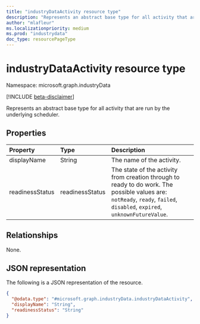 ```yaml
---
title: "industryDataActivity resource type"
description: "Represents an abstract base type for all activity that are run by the underlying scheduler."
author: "mlafleur"
ms.localizationpriority: medium
ms.prod: "industrydata"
doc_type: resourcePageType
---
```


# industryDataActivity resource type

Namespace: microsoft.graph.industryData

[!INCLUDE [beta-disclaimer](../../includes/beta-disclaimer.md)]

Represents an abstract base type for all activity that are run by the underlying scheduler.

## Properties

| Property        | Type            | Description                                                                                                                                                               |
| :-------------- | :-------------- | :------------------------------------------------------------------------------------------------------------------------------------------------------------------------ |
| displayName     | String          | The name of the activity.                                                                                                                                                 |
| readinessStatus | readinessStatus | The state of the activity from creation through to ready to do work. The possible values are: `notReady`, `ready`, `failed`, `disabled`, `expired`, `unknownFutureValue`. |

## Relationships

None.

## JSON representation

The following is a JSON representation of the resource.

<!-- {
  "blockType": "resource",
  "keyProperty": "id",
  "@odata.type": "microsoft.graph.industryData.industryDataActivity",
  "openType": false
}
-->

```json
{
  "@odata.type": "#microsoft.graph.industryData.industryDataActivity",
  "displayName": "String",
  "readinessStatus": "String"
}
```
